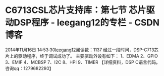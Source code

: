 # C6713CSL芯片支持库：第七节 芯片驱动DSP程序 - leegang12的专栏 - CSDN博客
2014年11月16日 14:53:30[leegang12](https://me.csdn.net/leegang12)阅读数：1137
经过一段时间，DSP-C713芯片上的驱动程序，终于调试成功了。
主要驱动外设有如下：
1、EDMA
2、GPIO
3、EMIF
4、MCBSP
7、I2C
8、HPI
9、TIMER
【详细资料，DSP C语言代码。咨询qq：1279682290】
